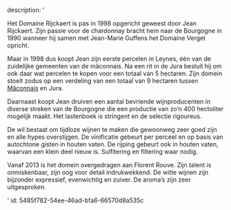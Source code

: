description: '<p>Het Domaine Rijckaert is pas in 1998 opgericht geweest door Jean Rijckaert. Zijn passie voor de chardonnay bracht hem naar de Bourgogne in 1990 wanneer hij samen met Jean-Marie Guffens het Domaine Verget opricht.</p><p>Maar in 1998 dus koopt Jean zijn eerste percelen in Leynes, één van de zuidelijke gemeenten van de mâconnais. Na een rit in de Jura besluit hij om ook daar wat percelen te kopen voor een totaal van 5 hectaren. Zijn domein stoelt zodus op een verdeling van een totaal van 9 hectaren tussen <a href="https://www.levipe.be/region/maconnais/?lang=nl&amp;lang=nl">Mâconnais</a> en Jura.</p><p>Daarnaast koopt Jean druiven een aantal bevriende wijnproducenten in diverse streken van de Bourgogne die een productie van zo’n 400 hectoliter mogelijk maakt. Het lastenboek is stringent en de selectie rigoureus.</p><p>De wil bestaat om tijdloze wijnen te maken die gewoonweg zeer goed zijn en alle hypes overstijgen. De vinificatie gebeurt per perceel en op basis van autochtone gisten in houten vaten. De rijping gebeurt ook in houten vaten, waarvan een klein deel nieuw is. Sulfitering en filtering waar nodig.</p><p>Vanaf 2013 is het domein overgedragen aan Florent Rouve. Zijn talent is onmiskenbaar, zijn oog voor detail indrukwekkend. De witte wijnen zijn bijzonder expressief, evenwichtig en zuiver. De aroma’s zijn zeer uitgesproken.</p>'
id: 5485f782-54ee-46ad-bfa6-66570d8a535c
